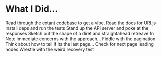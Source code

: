 # What I Did…

Read through the extant codebase to get a vibe.
Read the docs for URI.js
Install deps and run the tests
Stand up the API server and poke at the responses
Sketch out the shape of a diret and straightahead retreave fn
Note immediate concerns with the approach…
Fiddle with the pagination
Think about how to tell if its the last page…
Check for next page leading nodes
Wrestle with the weird recovery test